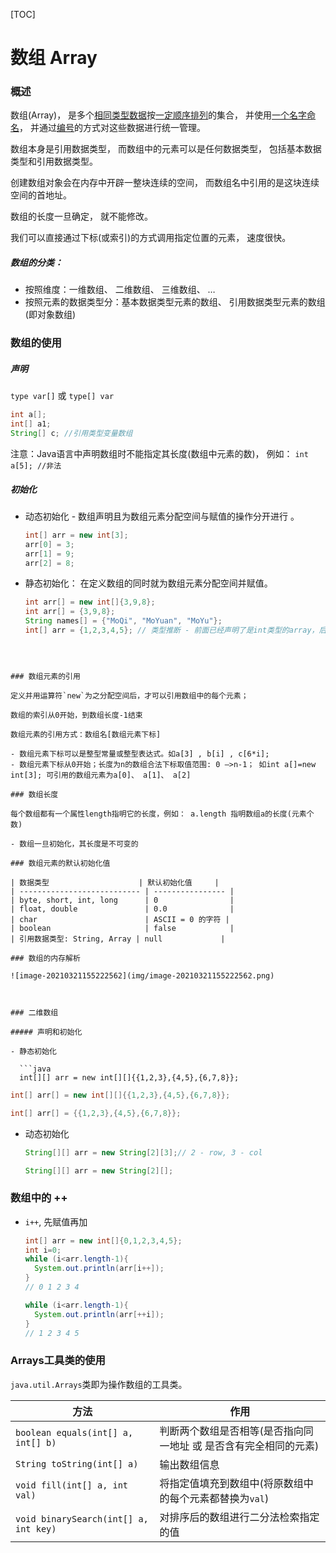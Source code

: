 [TOC]

# 数组 Array

### 概述  

数组(Array)， 是多个<u>相同类型数据</u>按<u>一定顺序排列</u>的集合， 并使用<u>一个名字命名</u>， 并通过<u>编号</u>的方式对这些数据进行统一管理。  

数组本身是引用数据类型， 而数组中的元素可以是任何数据类型， 包括基本数据类型和引用数据类型。  

创建数组对象会在内存中开辟一整块连续的空间， 而数组名中引用的是这块连续空间的首地址。  

数组的长度一旦确定， 就不能修改。  

我们可以直接通过下标(或索引)的方式调用指定位置的元素， 速度很快。  

##### 数组的分类：  

- 按照维度：一维数组、 二维数组、 三维数组、 …
- 按照元素的数据类型分：基本数据类型元素的数组、 引用数据类型元素的数组(即对象数组)  



### 数组的使用

##### 声明

```type var[]``` 或  ```type[] var  ```

```java
int a[];
int[] a1;
String[] c; //引用类型变量数组
```

注意：Java语言中声明数组时不能指定其长度(数组中元素的数)， 例如： ```int a[5]; //非法  ```

##### 初始化

- 动态初始化 - 数组声明且为数组元素分配空间与赋值的操作分开进行 。

  ```java
  int[] arr = new int[3];
  arr[0] = 3;
  arr[1] = 9;
  arr[2] = 8;
  ```

- 静态初始化：  在定义数组的同时就为数组元素分配空间并赋值。

  ```java
  int arr[] = new int[]{3,9,8};
  int arr[] = {3,9,8};
  String names[] = {"MoQi", "MoYuan", "MoYu"};
  int[] arr = {1,2,3,4,5}; // 类型推断 - 前面已经声明了是int类型的array，后面也不可能是其他类型了，可以省略new int[]
  ```
```
  
  

### 数组元素的引用  

定义并用运算符`new`为之分配空间后，才可以引用数组中的每个元素；  

数组的索引从0开始，到数组长度-1结束

数组元素的引用方式：数组名[数组元素下标]  

- 数组元素下标可以是整型常量或整型表达式。如a[3] , b[i] , c[6*i];  
- 数组元素下标从0开始；长度为n的数组合法下标取值范围: 0 —>n-1； 如int a[]=new int[3]; 可引用的数组元素为a[0]、 a[1]、 a[2]  

### 数组长度

每个数组都有一个属性length指明它的长度，例如： a.length 指明数组a的长度(元素个数)  

- 数组一旦初始化，其长度是不可变的  

### 数组元素的默认初始化值

| 数据类型                    | 默认初始化值     |
| --------------------------- | ---------------- |
| byte, short, int, long      | 0                |
| float, double               | 0.0              |
| char                        | ASCII = 0 的字符 |
| boolean                     | false            |
| 引用数据类型: String, Array | null             |

### 数组的内存解析

![image-20210321155222562](img/image-20210321155222562.png)



### 二维数组

##### 声明和初始化

- 静态初始化

  ```java
  int[][] arr = new int[][]{{1,2,3},{4,5},{6,7,8}};
```

  ```java
  int[] arr[] = new int[][]{{1,2,3},{4,5},{6,7,8}};
  ```

  ```java
  int[] arr[] = {{1,2,3},{4,5},{6,7,8}};
  ```

  

- 动态初始化

  ```java
  String[][] arr = new String[2][3];// 2 - row, 3 - col
  ```

  ```java
  String[][] arr = new String[2][];
  ```


### 数组中的 ++

- `i++`, 先赋值再加

  ```java
  int[] arr = new int[]{0,1,2,3,4,5};
  int i=0;
  while (i<arr.length-1){
  	System.out.println(arr[i++]);
  }
  // 0 1 2 3 4
  
  while (i<arr.length-1){
  	System.out.println(arr[++i]);
  }
  // 1 2 3 4 5
  ```




### Arrays工具类的使用

`java.util.Arrays`类即为操作数组的工具类。

| 方法                                  | 作用                                                         |
| ------------------------------------- | ------------------------------------------------------------ |
| `boolean equals(int[] a, int[] b)`    | 判断两个数组是否相等(是否指向同一地址 或 是否含有完全相同的元素) |
| `String toString(int[] a)`            | 输出数组信息                                                 |
| `void fill(int[] a, int val)`         | 将指定值填充到数组中(将原数组中的每个元素都替换为`val`)      |
| `void binarySearch(int[] a, int key)` | 对排序后的数组进行二分法检索指定的值                         |

